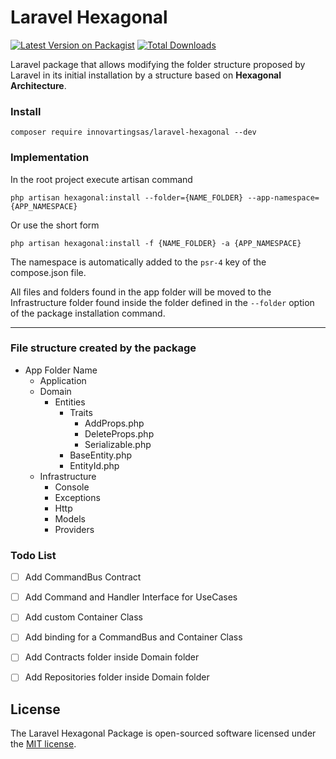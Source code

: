 # Laravel Hexagonal

[![Latest Version on Packagist][ico-version]][link-packagist]
[![Total Downloads][ico-downloads]][link-downloads]

Laravel package that allows modifying the folder structure proposed by Laravel in its initial installation by a
structure based on **Hexagonal Architecture**.

### Install

```shell
composer require innovartingsas/laravel-hexagonal --dev
```

### Implementation

In the root project execute artisan command

```shell
php artisan hexagonal:install --folder={NAME_FOLDER} --app-namespace={APP_NAMESPACE}
```

Or use the short form

```shell
php artisan hexagonal:install -f {NAME_FOLDER} -a {APP_NAMESPACE}
```

The namespace is automatically added to the `psr-4` key of the compose.json file.

All files and folders found in the app folder will be moved to the Infrastructure folder found inside the folder defined in the `--folder` option of the package installation command.

---

### File structure created by the package

- App Folder Name
    - Application
    - Domain
        - Entities
            - Traits
                - AddProps.php
                - DeleteProps.php
                - Serializable.php
            - BaseEntity.php
            - EntityId.php
    - Infrastructure
        - Console
        - Exceptions
        - Http
        - Models
        - Providers
### Todo List

- [ ] Add CommandBus Contract
- [ ] Add Command and Handler Interface for UseCases
- [ ] Add custom Container Class
- [ ] Add binding for a CommandBus and Container Class
- [ ] Add Contracts folder inside Domain folder
- [ ] Add Repositories folder inside Domain folder



[ico-version]: https://img.shields.io/packagist/v/innovartingsas/laravel-hexagonal.svg?style=flat-square

[link-downloads]: https://packagist.org/packages/innovartingsas/laravel-hexagonal

[ico-downloads]: https://img.shields.io/packagist/dt/innovartingsas/laravel-hexagonal.svg?style=flat-square

[link-packagist]: https://packagist.org/packages/innovartingsas/laravel-hexagonal


## License

The Laravel Hexagonal Package is open-sourced software licensed under the [MIT license](https://opensource.org/licenses/MIT).
